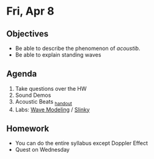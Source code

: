 
Fri, Apr 8
=========      
  
Objectives    
------------    
- Be able to describe the phenomenon of *acoustib*.
- Be able to explain standing waves 
   
Agenda      
---------      
1. Take questions over the HW
2. Sound Demos
3. Acoustic Beats <sub>[handout][b]</sub>
4. Labs: [Wave Modeling][wm] / [Slinky][s]

  
Homework    
-------------      
  
- You can do the entire syllabus except Doppler Effect 
- Quest on Wednesday

[b]: https://avon.schoology.com/course/5138386920/materials/gp/5859083561
[wm]: https://avon.schoology.com/course/5138386920/materials/gp/5859083572
[s]: https://avon.schoology.com/course/5138386920/materials/gp/5859083567
<!--stackedit_data:
eyJoaXN0b3J5IjpbMTgzNjE2NTIzLDk4NDE4NTkzNSwtNDE3MT
QwODk0LC0xMjU1MDgxMzY2LC04MzI0ODA0MTYsLTE2ODg2MDI5
MjcsLTMyMzE4Mzg4MywtNTExMzc0OTk4LC04NDQxODk2MDIsLT
EzNjI4NDExMzgsMTA0ODExOTgzNSw5MDE4NTc0NCwtMTU4MDA4
MzU4OSwxMzExNzcwOTI3LDIxMjc3MDkyMzEsLTE3NzMyNTEwNi
wzOTYzNjk1NTAsLTYzNzc2NzcyMCw2NDAxNjQ1OTYsNTQ2MjU1
OTM2XX0=
-->
